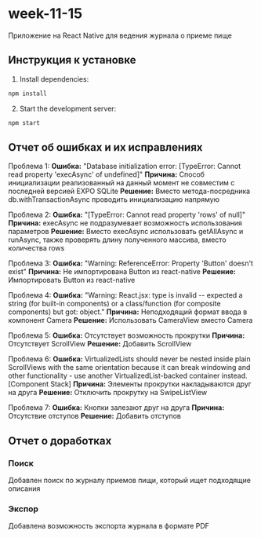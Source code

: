 # week-11-15

Приложение на React Native для ведения журнала о приеме пище

## Инструкция к установке

1. Install dependencies:

```bash
npm install
```

2. Start the development server:

```bash
npm start
```

## Отчет об ошибках и их исправлениях

Проблема 1:
    **Ошибка:** "Database initialization error: [TypeError: Cannot read property 'execAsync' of undefined]"
    **Причина:** Способ инициализации реализованный на данный момент не совместим с последней версией EXPO SQLite
    **Решение:** Вместо метода-посредника db.withTransactionAsync проводить инициализацию напрямую

Проблема 2:
    **Ошибка:** "[TypeError: Cannot read property 'rows' of null]"
    **Причина:** execAsync не подразумевает возможность использования параметров
    **Решение:** Вместо execAsync использовать getAllAsync и runAsync, также проверять длину полученного массива, вместо количества rows

Проблема 3:
    **Ошибка:** "Warning: ReferenceError: Property 'Button' doesn't exist"
    **Причина:** Не импортирована Button из react-native
    **Решение:** Импортировать Button из react-native

Проблема 4:
    **Ошибка:** "Warning: React.jsx: type is invalid -- expected a string (for built-in components) or a class/function (for composite components) but got: object."
    **Причина:** Неподходящий формат ввода в компонент Camera
    **Решение:** Использовать CameraView вместо Camera

Проблема 5:
    **Ошибка:** Отсутствует возможность прокрутки
    **Причина:** Отсутствует ScrollView 
    **Решение:** Добавить ScrollView 

Проблема 6:
    **Ошибка:** VirtualizedLists should never be nested inside plain ScrollViews with the same orientation because it can break windowing and other functionality - use another VirtualizedList-backed container instead. [Component Stack]
    **Причина:** Элементы прокрутки накладываются друг на друга
    **Решение:** Отключить прокрутку на SwipeListView

Проблема 7:
    **Ошибка:** Кнопки залезают друг на друга
    **Причина:** Отсутствие отступов
    **Решение:** Добавить отступов 

## Отчет о доработках

### Поиск
Добавлен поиск по журналу приемов пищи, который ищет подходящие описания

### Экспор
Добавлена возможность экспорта журнала в формате PDF